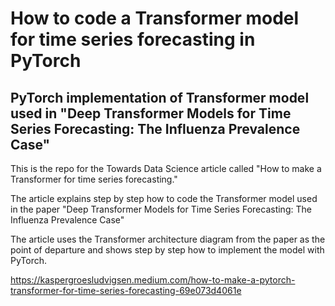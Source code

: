 # How to code a Transformer model for time series forecasting in PyTorch
## PyTorch implementation of Transformer model used in "Deep Transformer Models for Time Series Forecasting: The Influenza Prevalence Case"

This is the repo for the Towards Data Science article called "How to make a Transformer for time series forecasting."

The article explains step by step how to code the Transformer model used in the paper "Deep Transformer Models for Time Series Forecasting: The Influenza Prevalence Case"

The article uses the Transformer architecture diagram from the paper as the point of departure and shows step by step how to implement the model with PyTorch.

https://kaspergroesludvigsen.medium.com/how-to-make-a-pytorch-transformer-for-time-series-forecasting-69e073d4061e
